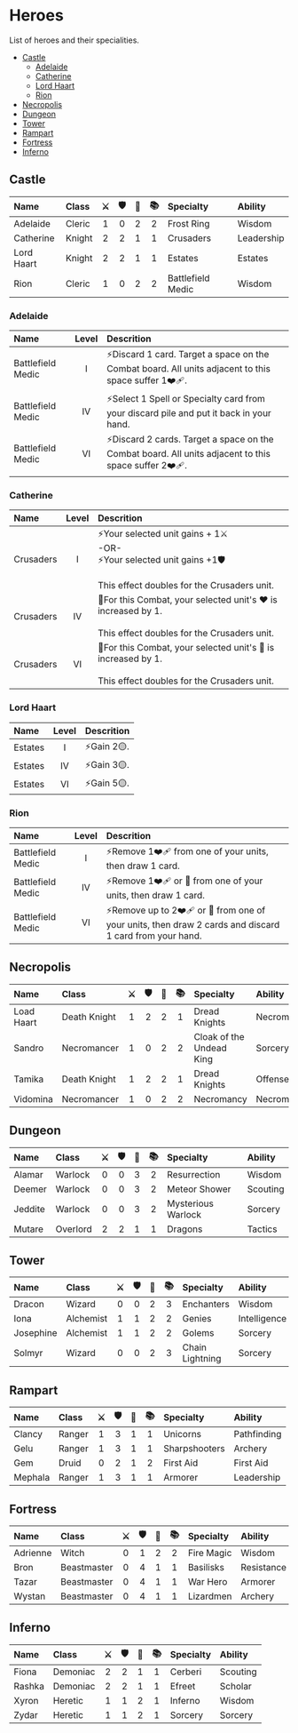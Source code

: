 # Heroes

List of heroes and their specialities.

<!-- MarkdownTOC autolink="true" autoanchor="true" -->

- [Castle](#castle)
	- [Adelaide](#adelaide)
	- [Catherine](#catherine)
	- [Lord Haart](#lord-haart)
	- [Rion](#rion)
- [Necropolis](#necropolis)
- [Dungeon](#dungeon)
- [Tower](#tower)
- [Rampart](#rampart)
- [Fortress](#fortress)
- [Inferno](#inferno)

<!-- /MarkdownTOC -->

<a id="castle"></a>
## Castle

| Name | Class | ⚔️ | 🛡️ | 📖 | 📚 | Specialty | Ability |
| :--- | :--- | :---: | :---: | :---: | :---: | :--- | :--- |
| Adelaide | Cleric | 1 | 0 | 2 | 2 | Frost Ring | Wisdom |
| Catherine | Knight | 2 | 2 | 1 | 1 | Crusaders | Leadership |
| Lord Haart | Knight | 2 | 2 | 1 | 1 | Estates | Estates |
| Rion | Cleric | 1 | 0 | 2 | 2 | Battlefield Medic | Wisdom |

<a id="adelaide"></a>
### Adelaide

| Name | Level | Descrition |
| :--- | :---: | :--- |
| Battlefield Medic | I | ⚡️Discard 1 card. Target a space on the Combat board. All units adjacent to this space suffer 1❤️‍🩹. |
| Battlefield Medic | IV | ⚡️Select 1 Spell or Specialty card from your discard pile and put it back in your hand. |
| Battlefield Medic | VI | ⚡️Discard 2 cards. Target a space on the Combat board. All units adjacent to this space suffer 2❤️‍🩹. |

<a id="catherine"></a>
### Catherine

| Name | Level | Descrition |
| :--- | :---: | :--- |
| Crusaders | I | ⚡️Your selected unit gains + 1⚔️  <br>-OR-<br>⚡️Your selected unit gains +1🛡️<br><br>This effect doubles for the Crusaders unit. |
| Crusaders | IV | 🔄For this Combat, your selected unit's ❤️ is increased by 1.<br><br>This effect doubles for the Crusaders unit. |
| Crusaders | VI | 🔄For this Combat, your selected unit's 🤺 is increased by 1.<br><br>This effect doubles for the Crusaders unit. |

<a id="lord-haart"></a>
### Lord Haart

| Name | Level | Descrition |
| :--- | :---: | :--- |
| Estates | I | ⚡️Gain 2🟡. |
| Estates | IV | ⚡️Gain 3🟡. |
| Estates | VI | ⚡️Gain 5🟡. |

<a id="rion"></a>
### Rion

| Name | Level | Descrition |
| :--- | :---: | :--- |
| Battlefield Medic | I | ⚡️Remove 1❤️‍🩹 from one of your units, then draw 1 card. |
| Battlefield Medic | IV | ⚡️Remove 1❤️‍🩹 or 🐍 from one of your units, then draw 1 card. |
| Battlefield Medic | VI | ⚡️Remove up to 2❤️‍🩹 or 🐍 from one of your units, then draw 2 cards and discard 1 card from your hand. |

<a id="necropolis"></a>
## Necropolis

| Name | Class | ⚔️ | 🛡️ | 📖 | 📚 | Specialty | Ability |
| :--- | :--- | :---: | :---: | :---: | :---: | :--- | :--- |
| Load Haart | Death Knight | 1 | 2 | 2 | 1 | Dread Knights | Necromancy |
| Sandro | Necromancer | 1 | 0 | 2 | 2 | Cloak of the Undead King | Sorcery |
| Tamika | Death Knight | 1 | 2 | 2 | 1 | Dread Knights | Offense |
| Vidomina | Necromancer | 1 | 0 | 2 | 2 | Necromancy | Necromancy |

<a id="dungeon"></a>
## Dungeon

| Name | Class | ⚔️ | 🛡️ | 📖 | 📚 | Specialty | Ability |
| :--- | :--- | :---: | :---: | :---: | :---: | :--- | :--- |
| Alamar | Warlock | 0 | 0 | 3 | 2 | Resurrection | Wisdom |
| Deemer | Warlock | 0 | 0 | 3 | 2 | Meteor Shower | Scouting |
| Jeddite | Warlock | 0 | 0 | 3 | 2 | Mysterious Warlock | Sorcery |
| Mutare | Overlord | 2 | 2 | 1 | 1 | Dragons | Tactics |

<a id="tower"></a>
## Tower

| Name | Class | ⚔️ | 🛡️ | 📖 | 📚 | Specialty | Ability |
| :--- | :--- | :---: | :---: | :---: | :---: | :--- | :--- |
| Dracon | Wizard | 0 | 0 | 2 | 3 | Enchanters | Wisdom |
| Iona | Alchemist | 1 | 1 | 2 | 2 | Genies | Intelligence |
| Josephine | Alchemist | 1 | 1 | 2 | 2 | Golems | Sorcery |
| Solmyr | Wizard | 0 | 0 | 2 | 3 | Chain Lightning | Sorcery |

<a id="rampart"></a>
## Rampart

| Name | Class | ⚔️ | 🛡️ | 📖 | 📚 | Specialty | Ability |
| :--- | :--- | :---: | :---: | :---: | :---: | :--- | :--- |
| Clancy | Ranger | 1 | 3 | 1 | 1 | Unicorns | Pathfinding |
| Gelu | Ranger | 1 | 3 | 1 | 1 | Sharpshooters | Archery |
| Gem | Druid | 0 | 2 | 1 | 2 | First Aid | First Aid |
| Mephala | Ranger | 1 | 3 | 1 | 1 | Armorer | Leadership |

<a id="fortress"></a>
## Fortress

| Name | Class | ⚔️ | 🛡️ | 📖 | 📚 | Specialty | Ability |
| :--- | :--- | :---: | :---: | :---: | :---: | :--- | :--- |
| Adrienne | Witch | 0 | 1 | 2 | 2 | Fire Magic | Wisdom |
| Bron | Beastmaster | 0 | 4 | 1 | 1 | Basilisks | Resistance |
| Tazar | Beastmaster | 0 | 4 | 1 | 1 | War Hero | Armorer |
| Wystan | Beastmaster | 0 | 4 | 1 | 1 | Lizardmen | Archery |

<a id="inferno"></a>
## Inferno

| Name | Class | ⚔️ | 🛡️ | 📖 | 📚 | Specialty | Ability |
| :--- | :--- | :---: | :---: | :---: | :---: | :--- | :--- |
| Fiona | Demoniac | 2 | 2 | 1 | 1 | Cerberi | Scouting |
| Rashka | Demoniac | 2 | 2 | 1 | 1 | Efreet | Scholar |
| Xyron | Heretic | 1 | 1 | 2 | 1 | Inferno | Wisdom |
| Zydar | Heretic | 1 | 1 | 2 | 1 | Sorcery | Sorcery |
